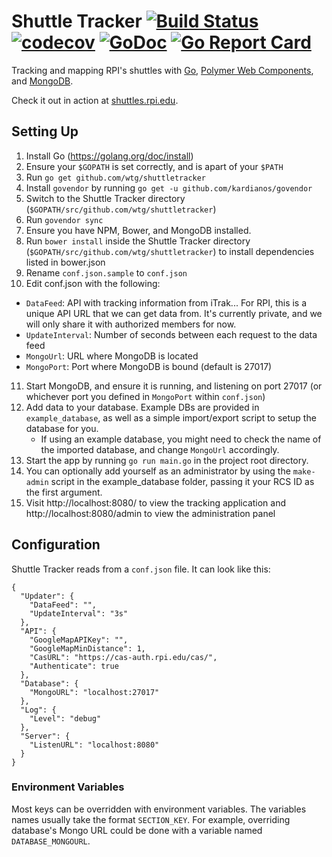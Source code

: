 # Shuttle Tracker [![Build Status](https://travis-ci.org/wtg/shuttletracker.svg?branch=master)](https://travis-ci.org/wtg/shuttletracker)&nbsp;[![codecov](https://codecov.io/gh/wtg/shuttletracker/branch/master/graph/badge.svg)](https://codecov.io/gh/wtg/shuttletracker)&nbsp;[![GoDoc](https://godoc.org/github.com/wtg/shuttletracker?status.svg)](https://godoc.org/github.com/wtg/shuttletracker)&nbsp;[![Go Report Card](https://goreportcard.com/badge/github.com/wtg/shuttletracker)](https://goreportcard.com/report/github.com/wtg/shuttletracker)

Tracking and mapping RPI's shuttles with [Go](https://golang.org/), [Polymer Web Components](https://www.polymer-project.org/), and [MongoDB](https://www.mongodb.org/).

Check it out in action at [shuttles.rpi.edu](https://shuttles.rpi.edu).

## Setting Up

1. Install Go (https://golang.org/doc/install)
2. Ensure your `$GOPATH` is set correctly, and is apart of your `$PATH`
3. Run `go get github.com/wtg/shuttletracker`
4. Install `govendor`  by running `go get -u github.com/kardianos/govendor`
5. Switch to the Shuttle Tracker directory (`$GOPATH/src/github.com/wtg/shuttletracker`)
6. Run `govendor sync`
7. Ensure you have NPM, Bower, and MongoDB installed.
8. Run `bower install` inside the Shuttle Tracker directory (`$GOPATH/src/github.com/wtg/shuttletracker`) to install dependencies listed in bower.json
9. Rename `conf.json.sample` to `conf.json`
10. Edit conf.json with the following:
   * `DataFeed`: API with tracking information from iTrak... For RPI, this is a unique API URL that we can get data from. It's currently private, and we will only share it with authorized members for now.
   * `UpdateInterval`: Number of seconds between each request to the data feed
   * `MongoUrl`: URL where MongoDB is located
   * `MongoPort`: Port where MongoDB is bound (default is 27017)
11. Start MongoDB, and ensure it is running, and listening on port 27017 (or whichever port you defined in `MongoPort` within `conf.json`)
12. Add data to your database. Example DBs are provided in `example_database`, as well as a simple import/export script to setup the database for you.
    - If using an example database, you might need to check the name of the imported database, and change `MongoUrl` accordingly.
13. Start the app by running `go run main.go` in the project root directory.
14. You can optionally add yourself as an administrator by using the `make-admin` script in the example_database folder, passing it your RCS ID as the first argument.
14. Visit http://localhost:8080/ to view the tracking application and http://localhost:8080/admin to view the administration panel

## Configuration

Shuttle Tracker reads from a `conf.json` file. It can look like this:

```
{
  "Updater": {
    "DataFeed": "",
    "UpdateInterval": "3s"
  },
  "API": {
    "GoogleMapAPIKey": "",
    "GoogleMapMinDistance": 1,
    "CasURL": "https://cas-auth.rpi.edu/cas/",
    "Authenticate": true
  },
  "Database": {
    "MongoURL": "localhost:27017"
  },
  "Log": {
    "Level": "debug"
  },
  "Server": {
    "ListenURL": "localhost:8080"
  }
}
```

### Environment Variables

Most keys can be overridden with environment variables. The variables names usually take the format `SECTION_KEY`. For example, overriding database's Mongo URL could be done with a variable named `DATABASE_MONGOURL`.
